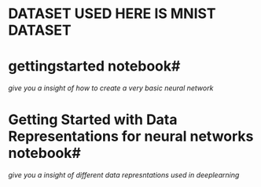 # DATASET USED HERE IS MNIST DATASET

# gettingstarted notebook# 
*give you a insight of how to create a very basic neural network*

# Getting Started with Data Representations for neural networks notebook# 
*give you a insight of different data represntations used in deeplearning*


